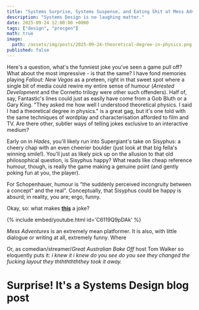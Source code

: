 ```yaml
---
title: "Systems Surprise, Systems Suspense, and Eating Shit at Mess Adventures 2"
description: "Systems Design is no laughing matter."
date: 2025-09-24 12:00:00 +0000
tags: ["design", "procgen"]
math: true
image:
  path: /assets/img/posts/2025-09-24-theoretical-degree-in-physics.png
published: false
---
```


Here's a question, what's the funniest joke you've seen a game pull off? What about the most impressive - is that the same? I have fond memories playing *Fallout: New Vegas* as a preteen, right in that sweet spot where a single bit of media could rewire my entire sense of humour (*Arrested Development* and the Cornetto trilogy were other such offenders). Half of, say, Fantastic's lines could just as easily have come from a Gob Bluth or a Gary King. "They asked me how well I understood theoretical physics. I said I had a theoretical degree in physics." is a great gag, but it's one told with the same techniques of wordplay and characterisation afforded to film and TV. Are there other, subtler ways of telling jokes exclusive to an interactive medium?

Early on in *Hades*, you'll likely run into Supergiant's take on Sisyphus: a cheery chap with an even cheerier boulder (just look at that big fella's winning smile!). You'll just as likely pick up on the allusion to that old philosophical question, is Sisyphus happy? What reads like cheap reference humour, though, is really the game making a genuine point (and gently poking fun at you, the player). 

For Schopenhauer, humour is "the suddenly perceived incongruity between a concept" and the real". Conceptually, that Sisyphus could be happy is absurd; in reality, you are; ergo, funny.

Okay, so: what makes <a href="https://youtu.be/C6119Q9pDAk?t=478"><strong>this</strong></a> a joke?

{% include embed/youtube.html id='C6119Q9pDAk' %}

*Mess Adventures* is an extremely mean platformer. It is also, with little dialogue or writing at all, extremely funny. Where 

Or, as comedian/streamer/*Great Australian Bake Off* host Tom Walker so eloquently puts it: *i knew it i knew do you see do you see they changed the fucking layout they ththththththey took it away.*

# Surprise! It's a Systems Design blog post 